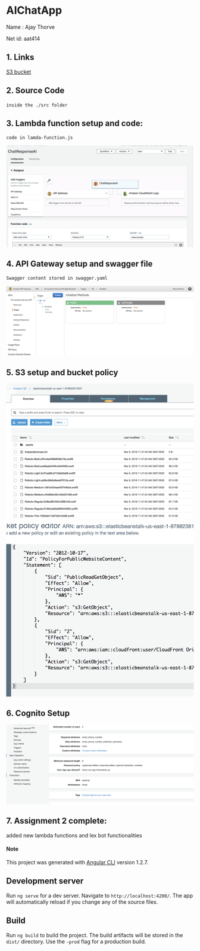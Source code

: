 # AIChatApp

Name : Ajay Thorve

Net id: aat414

## 1. Links

<a target="_blank" href= "https://s3.amazonaws.com/elasticbeanstalk-us-east-1-878823813267/index.html">S3 bucket</a> 
   
## 2. Source Code

    inside the ./src folder
    
## 3. Lambda function setup and code:

    code in lamda-function.js
    
![lamda](images/lamda-setup.png)


## 4. API Gateway setup and swagger file

    Swagger content stored in swagger.yaml

![api](images/api-gateway-setup.png)


## 5. S3 setup and bucket policy
![s3](images/s3-setup.png)

![s3-bucket](images/s3-bucket-policy-setup.png)


## 6. Cognito Setup

![cognito](images/cognito-setup.png)


## 7. Assignment 2 complete:

added new lambda functions and lex bot functionalities


#### Note
This project was generated with [Angular CLI](https://github.com/angular/angular-cli) version 1.2.7.

## Development server

Run `ng serve` for a dev server. Navigate to `http://localhost:4200/`. The app will automatically reload if you change any of the source files.

## Build

Run `ng build` to build the project. The build artifacts will be stored in the `dist/` directory. Use the `-prod` flag for a production build.

